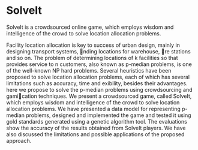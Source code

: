 # SolveIt
SolveIt is a crowdsourced online game, which employs wisdom and intelligence of the crowd to solve location allocation problems.

Facility location allocation is key to success of urban design, mainly in designing transport systems, nding locations for warehouse, re stations and so on. The problem of determining locations of k facilities so that provides service to n customers, also known as p-median problems, is one of the well-known NP hard problems. Several heuristics have been proposed to solve location allocation problems, each of which has several limitations such as accuracy, time and exibility,
besides their advantages. here we propose to solve the p-median problems using crowdsourcing and gamication techniques. We present a crowdsourced game, called SolveIt, which employs wisdom and intelligence of the crowd to solve location allocation problems. We have presented a data model for representing p-median problems, designed and implemented the game and tested it using gold standards generated using a genetic algorithm tool. The evaluations show the accuracy of the results obtained from SolveIt players. We have also discussed the limitations and possible applications of the proposed approach.
